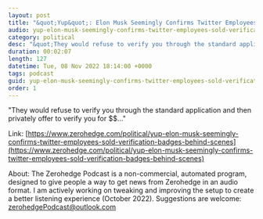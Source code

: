 ```yaml
---
layout: post
title: "&quot;Yup&quot;: Elon Musk Seemingly Confirms Twitter Employees Sold Verification Badges 'Behind the Scenes'"
audio: yup-elon-musk-seemingly-confirms-twitter-employees-sold-verification-badges-behind-scenes-0
category: political
desc: "&quot;They would refuse to verify you through the standard application and then privately offer to verify you for $$...&quot;"
duration: 00:02:07
length: 127
datetime: Tue, 08 Nov 2022 18:14:00 +0000
tags: podcast
guid: yup-elon-musk-seemingly-confirms-twitter-employees-sold-verification-badges-behind-scenes-0
order: 1
---
```

&quot;They would refuse to verify you through the standard application and then privately offer to verify you for $$...&quot;

Link: [https://www.zerohedge.com/political/yup-elon-musk-seemingly-confirms-twitter-employees-sold-verification-badges-behind-scenes](https://www.zerohedge.com/political/yup-elon-musk-seemingly-confirms-twitter-employees-sold-verification-badges-behind-scenes)

About: The Zerohedge Podcast is a non-commercial, automated program, designed to give people a way to get news from Zerohedge in an audio format.  I am actively working on tweaking and improving the setup to create a better listening experience (October 2022).  Suggestions are welcome: [zerohedgePodcast@outlook.com](mailto:zerohedgePodcast@outlook.com)